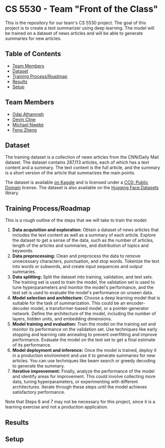 # CS 5530 - Team "Front of the Class"

This is the repository for our team's CS 5530 project. The goal of this project is to create a text summarizer using deep learning. The model will be trained on a dataset of news articles and will be able to generate summaries for new articles.

## Table of Contents

- [Team Members](#team-members)
- [Dataset](#dataset)
- [Training Process/Roadmap](#training-processroadmap)
- [Results](#results)
- [Setup](#setup)

## Team Members

- [Odai Athamneh](https://github.com/heyodai)
- [Devin Cline](https://github.com/orangedoor)
- [Michael Nweke](https://github.com/m-nweke)
- [Feng Zheng](https://github.com/FengZheng99)

## Dataset

The training dataset is a collection of news articles from the CNN/Daily Mail dataset. The dataset contains 287,113 articles, each of which has a text content and a summary. The text content is the full article, and the summary is a short version of the article that summarizes the main points. 

The dataset is available [on Kaggle](https://www.kaggle.com/datasets/sbhatti/news-summarization) and is licensed under a [CC0: Public Domain](https://creativecommons.org/publicdomain/zero/1.0/) license. The dataset is also available on the [Hugging Face Datasets](https://huggingface.co/datasets/cnn_dailymail) library.

## Training Process/Roadmap

This is a rough outline of the steps that we will take to train the model:

1. **Data acquisition and exploration:** Obtain a dataset of news articles that includes the text content as well as a summary of each article. Explore the dataset to get a sense of the data, such as the number of articles, length of the articles and summaries, and distribution of topics and keywords.
2. **Data preprocessing:** Clean and preprocess the data to remove unnecessary characters, punctuation, and stop words. Tokenize the text into words or subwords, and create input sequences and output summaries.
3. **Data splitting:** Split the dataset into training, validation, and test sets. The training set is used to train the model, the validation set is used to tune hyperparameters and monitor the model's performance, and the test set is used to evaluate the model's performance on unseen data.
4. **Model selection and architecture:** Choose a deep learning model that is suitable for the task of summarization. This could be an encoder-decoder model, a transformer-based model, or a pointer-generator network. Define the architecture of the model, including the number of layers, hidden units, and embedding dimensions.
5. **Model training and evaluation:** Train the model on the training set and monitor its performance on the validation set. Use techniques like early stopping and learning rate annealing to prevent overfitting and improve performance. Evaluate the model on the test set to get a final estimate of its performance.
6. **Model deployment and inference:** Once the model is trained, deploy it in a production environment and use it to generate summaries for new articles. You can use techniques like beam search or greedy decoding to generate the summary.
7. **Iterative improvement:** Finally, analyze the performance of the model and identify areas for improvement. This could involve collecting more data, tuning hyperparameters, or experimenting with different architectures. Iterate through these steps until the model achieves satisfactory performance.

Note that Steps 6 and 7 may not be necessary for this project, since it is a learning exercise and not a production application.

## Results

## Setup